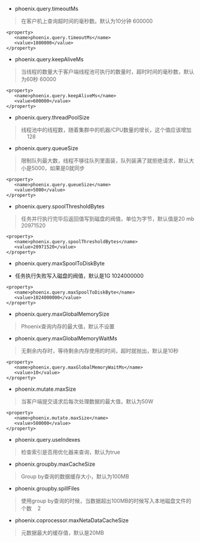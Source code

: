 - phoenix.query.timeoutMs

> 在客户机上查询超时间的毫秒数。默认为10分钟 600000

```
<property>
   <name>phoenix.query.timeoutMs</name>
   <value>1800000</value>
</property>
```

- phoenix.query.keepAliveMs

> 当线程的数量大于客户端线程池可执行的数量时，超时时间的毫秒数，默认为60秒 60000
```
<property>
   <name>phoenix.query.keepAliveMs</name>
   <value>600000</value>
</property>
```

- phoenix.query.threadPoolSize

> 线程池中的线程数，随着集群中的机器/CPU数量的增长，这个值应该增加       128

- phoenix.query.queueSize

> 限制队列最大数，线程不够往队列里面装，队列装满了就拒绝请求，默认大小是5000，如果是0就同步

```
<property>
   <name>phoenix.query.queueSize</name>
   <value>5000</value>
</property>
```

- phoenix.query.spoolThresholdBytes

> 任务并行执行完毕后返回值写到磁盘的阀值，单位为字节，默认值是20 mb 20971520

```
<property>
   <name>phoenix.query.spoolThresholdBytes</name>
   <value>20971520</value>
</property>
```

- phoenix.query.maxSpoolToDiskByte

- 任务执行失败写入磁盘的阀值，默认是1G 1024000000

```
<property>
   <name>phoenix.query.maxSpoolToDiskByte</name>
   <value>1024000000</value>
</property>
```

- phoenix.query.maxGlobalMemorySize

> Phoenix查询内存的最大值，默认不设置

- phoenix.query.maxGlobalMemoryWaitMs

> 无剩余内存时，等待剩余内存使用的时间，超时就抛出，默认是10秒

```
<property>
   <name>phoenix.query.maxGlobalMemoryWaitMs</name>
   <value>10</value>
</property>
```

- phoenix.mutate.maxSize

> 当客户端提交请求后每次处理数据的最大值，默认为50W

```
<property>
   <name>phoenix.mutate.maxSize</name>
   <value>500000</value>
</property>
```

- phoenix.query.useIndexes

> 检查索引是否用优化器来查询，默认为true

- phoenix.groupby.maxCacheSize

> Group by查询的数据缓存大小，默认为100MB

- phoenix.groupby.spillFiles

> 使用group by查询的时候，当数据超出100MB的时候写入本地磁盘文件的个数    2

- phoenix.coprocessor.maxNetaDataCacheSize

> 元数据最大的缓存值，默认是20MB
